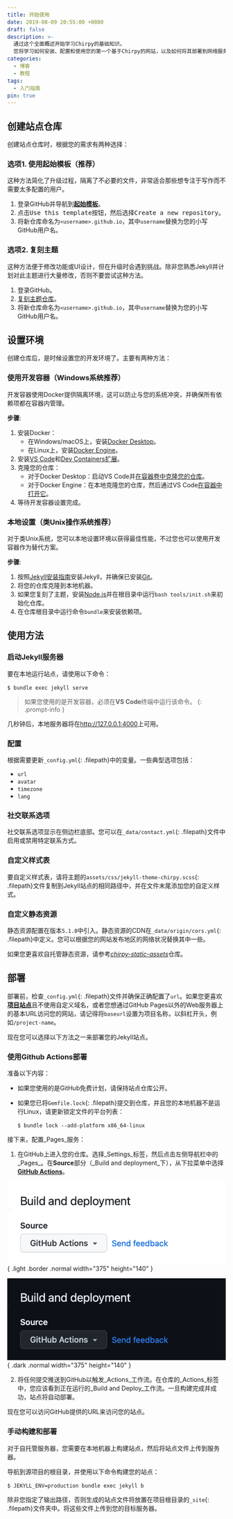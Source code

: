 ```yaml
---
title: 开始使用
date: 2019-08-09 20:55:00 +0800
draft: false
description: >-
  通过这个全面概述开始学习Chirpy的基础知识。
  您将学习如何安装、配置和使用您的第一个基于Chirpy的网站，以及如何将其部署到网络服务器。
categories:
  - 博客
  - 教程
tags:
  - 入门指南
pin: true
---
```


## 创建站点仓库

创建站点仓库时，根据您的需求有两种选择：

### 选项1. 使用起始模板（推荐）

这种方法简化了升级过程，隔离了不必要的文件，非常适合那些想专注于写作而不需要太多配置的用户。

1. 登录GitHub并导航到[**起始模板**][starter]。
2. 点击<kbd>Use this template</kbd>按钮，然后选择<kbd>Create a new repository</kbd>。
3. 将新仓库命名为`<username>.github.io`，其中`username`替换为您的小写GitHub用户名。

### 选项2. 复刻主题

这种方法便于修改功能或UI设计，但在升级时会遇到挑战。除非您熟悉Jekyll并计划对此主题进行大量修改，否则不要尝试这种方法。

1. 登录GitHub。
2. [复刻主题仓库](https://github.com/cotes2020/jekyll-theme-chirpy/fork)。
3. 将新仓库命名为`<username>.github.io`，其中`username`替换为您的小写GitHub用户名。

## 设置环境

创建仓库后，是时候设置您的开发环境了。主要有两种方法：

### 使用开发容器（Windows系统推荐）

开发容器使用Docker提供隔离环境，这可以防止与您的系统冲突，并确保所有依赖项都在容器内管理。

**步骤**:

1. 安装Docker：
   - 在Windows/macOS上，安装[Docker Desktop][docker-desktop]。
   - 在Linux上，安装[Docker Engine][docker-engine]。
2. 安装[VS Code][vscode]和[Dev Containers扩展][dev-containers]。
3. 克隆您的仓库：
   - 对于Docker Desktop：启动VS Code并[在容器卷中克隆您的仓库][dc-clone-in-vol]。
   - 对于Docker Engine：在本地克隆您的仓库，然后通过VS Code[在容器中打开它][dc-open-in-container]。
4. 等待开发容器设置完成。

### 本地设置（类Unix操作系统推荐）

对于类Unix系统，您可以本地设置环境以获得最佳性能，不过您也可以使用开发容器作为替代方案。

**步骤**:

1. 按照[Jekyll安装指南](https://jekyllrb.com/docs/installation/)安装Jekyll，并确保已安装[Git](https://git-scm.com/)。
2. 将您的仓库克隆到本地机器。
3. 如果您复刻了主题，安装[Node.js][nodejs]并在根目录中运行`bash tools/init.sh`来初始化仓库。
4. 在仓库根目录中运行命令`bundle`来安装依赖项。

## 使用方法

### 启动Jekyll服务器

要在本地运行站点，请使用以下命令：

```terminal
$ bundle exec jekyll serve
```

> 如果您使用的是开发容器，必须在**VS Code**终端中运行该命令。
{: .prompt-info }

几秒钟后，本地服务器将在<http://127.0.0.1:4000>上可用。

### 配置

根据需要更新`_config.yml`{: .filepath}中的变量。一些典型选项包括：

- `url`
- `avatar`
- `timezone`
- `lang`

### 社交联系选项

社交联系选项显示在侧边栏底部。您可以在`_data/contact.yml`{: .filepath}文件中启用或禁用特定联系方式。

### 自定义样式表

要自定义样式表，请将主题的`assets/css/jekyll-theme-chirpy.scss`{: .filepath}文件复制到Jekyll站点的相同路径中，并在文件末尾添加您的自定义样式。

### 自定义静态资源

静态资源配置在版本`5.1.0`中引入。静态资源的CDN在`_data/origin/cors.yml`{: .filepath}中定义。您可以根据您的网站发布地区的网络状况替换其中一些。

如果您更喜欢自托管静态资源，请参考[_chirpy-static-assets_](https://github.com/cotes2020/chirpy-static-assets#readme)仓库。

## 部署

部署前，检查`_config.yml`{: .filepath}文件并确保正确配置了`url`。如果您更喜欢[**项目站点**](https://help.github.com/en/github/working-with-github-pages/about-github-pages#types-of-github-pages-sites)且不使用自定义域名，或者您想通过GitHub Pages以外的Web服务器上的基本URL访问您的网站，请记得将`baseurl`设置为项目名称，以斜杠开头，例如`/project-name`。

现在您可以选择以下方法之一来部署您的Jekyll站点。

### 使用Github Actions部署

准备以下内容：

- 如果您使用的是GitHub免费计划，请保持站点仓库公开。
- 如果您已将`Gemfile.lock`{: .filepath}提交到仓库，并且您的本地机器不是运行Linux，请更新锁定文件的平台列表：

  ```console
  $ bundle lock --add-platform x86_64-linux
  ```

接下来，配置_Pages_服务：

1. 在GitHub上进入您的仓库。选择_Settings_标签，然后点击左侧导航栏中的_Pages_。在**Source**部分（_Build and deployment_下），从下拉菜单中选择[**GitHub Actions**][pages-workflow-src]。
   
![构建源](pages-source-light.png)
{ .light .border .normal width="375" height="140" }

![构建源](pages-source-dark.png)
{ .dark .normal width="375" height="140" }

2. 将任何提交推送到GitHub以触发_Actions_工作流。在仓库的_Actions_标签中，您应该看到正在运行的_Build and Deploy_工作流。一旦构建完成并成功，站点将自动部署。

现在您可以访问GitHub提供的URL来访问您的站点。

### 手动构建和部署

对于自托管服务器，您需要在本地机器上构建站点，然后将站点文件上传到服务器。

导航到源项目的根目录，并使用以下命令构建您的站点：

```console
$ JEKYLL_ENV=production bundle exec jekyll b
```

除非您指定了输出路径，否则生成的站点文件将放置在项目根目录的`_site`{: .filepath}文件夹中。将这些文件上传到您的目标服务器。

[nodejs]: https://nodejs.org/
[starter]: https://github.com/cotes2020/chirpy-starter
[pages-workflow-src]: https://docs.github.com/en/pages/getting-started-with-github-pages/configuring-a-publishing-source-for-your-github-pages-site#publishing-with-a-custom-github-actions-workflow
[docker-desktop]: https://www.docker.com/products/docker-desktop/
[docker-engine]: https://docs.docker.com/engine/install/
[vscode]: https://code.visualstudio.com/
[dev-containers]: https://marketplace.visualstudio.com/items?itemName=ms-vscode-remote.remote-containers
[dc-clone-in-vol]: https://code.visualstudio.com/docs/devcontainers/containers#_quick-start-open-a-git-repository-or-github-pr-in-an-isolated-container-volume
[dc-open-in-container]: https://code.visualstudio.com/docs/devcontainers/containers#_quick-start-open-an-existing-folder-in-a-container 